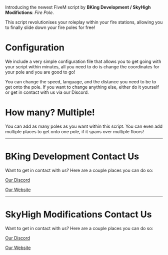 Introducing the newest FiveM script by **BKing Development / SkyHigh Modifictions**: *Fire Pole*.

 

This script revolutionises your roleplay within your fire stations, allowing you to finally slide down your fire poles for free!

 

# Configuration

We include a very simple configuration file that allows you to get going with your script within minutes, all you need to do is change the coordinates for your pole and you are good to go!

You can change the speed, language, and the distance you need to be to get onto the pole. If you want to change anything else, either do it yourself or get in contact with us via our Discord.

 

# How many? Multiple!

You can add as many poles as you want within this script. You can even add multiple places to get onto one pole, if it spans over multiple floors!

 

------------------------------------------------------

 

# BKing Development Contact Us

Want to get in contact with us? Here are a couple places you can do so:

[Our Discord](https://discord.com/invite/v28Tk7snj4)

[Our Website](https://shop.bradleyking.xyz)

------------------------------------------------------

# SkyHigh Modifications Contact Us

Want to get in contact with us? Here are a couple places you can do so:

[Our Discord](https://discord.gg/tKQgdQuJYF)

[Our Website](https://skyhigh-modifications.tebex.io/)
